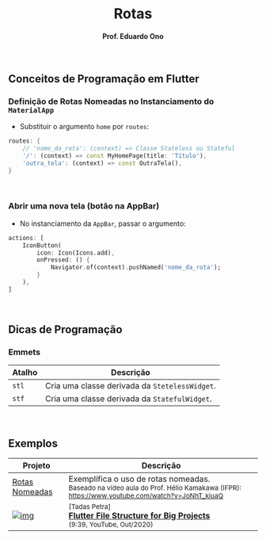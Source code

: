 
<h1 align="center">Rotas</h1>

<h4 align="center">Prof. Eduardo Ono</h4>

&nbsp;

## Conceitos de Programação em Flutter

### Definição de Rotas Nomeadas no Instanciamento do `MaterialApp`

* Substituir o argumento `home` por `routes`:

```dart
routes: {
    // 'nome_da_rota': (context) => Classe Stateless ou Stateful
    '/': (context) => const MyHomePage(title: 'Título'),
    'outra_tela': (context) => const OutraTela(),
}
```

&nbsp;

### Abrir uma nova tela (botão na AppBar)

* No instanciamento da `AppBar`, passar o argumento:

```dart
actions: [
    IconButton(
        icon: Icon(Icons.add),
        onPressed: () {
            Navigator.of(context).pushNamed('nome_da_rota');
        }
    ),
]
```

&nbsp;

## Dicas de Programação

### Emmets

| Atalho | Descrição |
| --- | --- |
| `stl` | Cria uma classe derivada da `StetelessWidget`.
| `stf` | Cria uma classe derivada da `StatefulWidget`.

&nbsp;

## Exemplos

| Projeto | Descrição |
| --- | --- |
| [Rotas Nomeadas](./exemplos/rotas_nomeadas/) | Exemplifica o uso de rotas nomeadas.<br><sub>Baseado na vídeo aula do Prof. Hélio Kamakawa (IFPR): https://www.youtube.com/watch?v=JoNhT_kiuaQ</sub>
| [![img](https://img.youtube.com/vi/Mt41FpSS-Vo/default.jpg)](https://www.youtube.com/watch?v=Mt41FpSS-Vo) | <sup>[Tadas Petra]</sup><br>[__Flutter File Structure for Big Projects__](https://www.youtube.com/watch?v=Mt41FpSS-Vo)<br><sub>(9:39, YouTube, Out/2020)</sub> | 

&nbsp;
